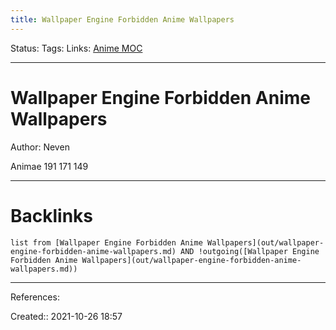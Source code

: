 ```yaml
---
title: Wallpaper Engine Forbidden Anime Wallpapers
---
```

Status: 
Tags: 
Links: [Anime MOC](out/anime-moc.md)
___
# Wallpaper Engine Forbidden Anime Wallpapers
Author: Neven

Animae
191
171
149
___
# Backlinks
```dataview
list from [Wallpaper Engine Forbidden Anime Wallpapers](out/wallpaper-engine-forbidden-anime-wallpapers.md) AND !outgoing([Wallpaper Engine Forbidden Anime Wallpapers](out/wallpaper-engine-forbidden-anime-wallpapers.md))
```
___
References:

Created:: 2021-10-26 18:57
